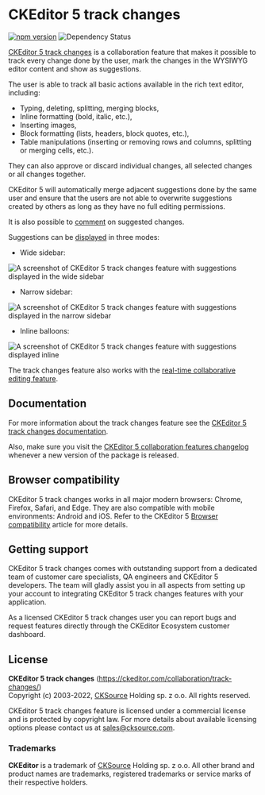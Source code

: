 # CKEditor 5 track changes

[![npm version](https://badge.fury.io/js/%40ckeditor%2Fckeditor5-track-changes.svg)](https://www.npmjs.com/package/@ckeditor/ckeditor5-track-changes)
![Dependency Status](https://img.shields.io/librariesio/release/npm/@ckeditor/ckeditor5-track-changes)

[CKEditor 5 track changes](https://ckeditor.com/collaboration/track-changes/) is a collaboration feature that makes it possible to track every change done by the user, mark the changes in the WYSIWYG editor content and show as suggestions.

The user is able to track all basic actions available in the rich text editor, including:
* Typing, deleting, splitting, merging blocks,
* Inline formatting (bold, italic, etc.),
* Inserting images,
* Block formatting (lists, headers, block quotes, etc.),
* Table manipulations (inserting or removing rows and columns, splitting or merging cells, etc.).

They can also approve or discard individual changes, all selected changes or all changes together.

CKEditor 5 will automatically merge adjacent suggestions done by the same user and ensure that the users are not able to overwrite suggestions created by others as long as they have no full editing permissions.

It is also possible to [comment](https://ckeditor.com/collaboration/comments/) on suggested changes.

Suggestions can be [displayed](https://ckeditor.com/docs/ckeditor5/latest/features/collaboration/comments/comments-display-mode.html) in three modes:

- Wide sidebar:

![A screenshot of CKEditor 5 track changes feature with suggestions displayed in the wide sidebar](https://c.cksource.com/a/1/img/npm/ckeditor5-track-changes.png)

- Narrow sidebar:

![A screenshot of CKEditor 5 track changes feature with suggestions displayed in the narrow sidebar](https://c.cksource.com/a/1/img/npm/ckeditor5-track-changes-narrow.png)

- Inline balloons:

![A screenshot of CKEditor 5 track changes feature with suggestions displayed inline](https://c.cksource.com/a/1/img/npm/ckeditor5-track-changes-inline.png)

The track changes feature also works with the [real-time collaborative editing feature](https://ckeditor.com/collaboration/real-time-collaborative-editing/).

## Documentation

For more information about the track changes feature see the [CKEditor 5 track changes documentation](https://ckeditor.com/docs/ckeditor5/latest/features/collaboration/track-changes/track-changes.html).

Also, make sure you visit the [CKEditor 5 collaboration features changelog](https://ckeditor.com/collaboration/changelog/) whenever a new version of the package is released.

## Browser compatibility

CKEditor 5 track changes works in all major modern browsers: Chrome, Firefox, Safari, and Edge. They are also compatible with mobile environments: Android and iOS. Refer to the CKEditor 5 [Browser compatibility](https://ckeditor.com/docs/ckeditor5/latest/builds/guides/support/browser-compatibility.html) article for more details.

## Getting support

CKEditor 5 track changes comes with outstanding support from a dedicated team of customer care specialists, QA engineers and CKEditor 5 developers. The team will gladly assist you in all aspects from setting up your account to integrating CKEditor 5 track changes features with your application.

As a licensed CKEditor 5 track changes user you can report bugs and request features directly through the CKEditor Ecosystem customer dashboard.

## License

**CKEditor 5 track changes** (https://ckeditor.com/collaboration/track-changes/)<br>
Copyright (c) 2003-2022, [CKSource](http://cksource.com) Holding sp. z o.o. All rights reserved.

CKEditor 5 track changes feature is licensed under a commercial license and is protected by copyright law.
For more details about available licensing options please contact us at sales@cksource.com.

### Trademarks

**CKEditor** is a trademark of [CKSource](http://cksource.com) Holding sp. z o.o. All other brand and product names are trademarks, registered trademarks or service marks of their respective holders.
